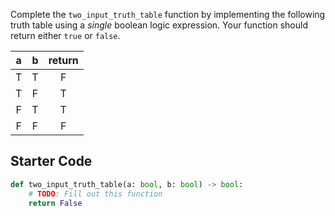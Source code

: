 Complete the `two_input_truth_table` function by implementing the following truth table using a *single* boolean logic expression.
Your function should return either `true` or `false`.

| a    | b | return |
| :---: | :---: | :---: |
| T | T | F |
| T | F | T |
| F | T | T |
| F | F | F |

## Starter Code

```python
def two_input_truth_table(a: bool, b: bool) -> bool:
    # TODO: Fill out this function
    return False
```
